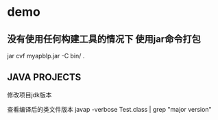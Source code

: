 # demo

## 没有使用任何构建工具的情况下 使用jar命令打包
jar cvf myapblp.jar -C bin/ .

## JAVA PROJECTS
修改项目jdk版本

查看编译后的类文件版本
javap -verbose Test.class | grep "major version"